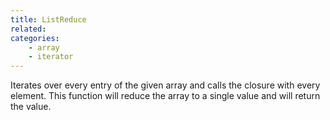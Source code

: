 ```yaml
---
title: ListReduce
related:
categories:
    - array
    - iterator
---
```


Iterates over every entry of the given array and calls the closure with every element.
		This function will reduce the array to a single value and will return the value.